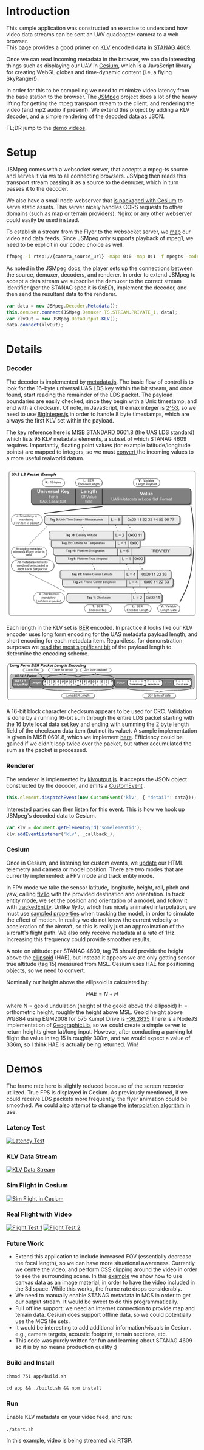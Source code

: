 # Introduction

This sample application was constructed an exercise to understand how video data streams can be sent an UAV quadcopter camera to a web browser.  
This [page](http://impleotv.com/2017/02/17/klv-encoded-metadata-in-stanag-4609-streams/) provides a good primer on [KLV](https://en.wikipedia.org/wiki/KLV) encoded data in [STANAG 4609](http://www.gwg.nga.mil/misb/docs/nato_docs/STANAG_4609_Ed3.pdf).

Once we can read incoming metadata in the browser, we can do interesting things such as displaying our UAV in [Cesium](https://github.com/AnalyticalGraphicsInc/cesium), which is a JavaScript library for creating WebGL globes and time-dynamic content (i.e, a flying SkyRanger!)

In order for this to be compelling we need to minimize video latency from the base station to the browser.  The [JSMpeg](https://github.com/phoboslab/jsmpeg) project does a lot of the heavy lifting for getting the mpeg transport stream to the client, and rendering the video (and mp2 audio if present). We extend this project by adding a KLV decoder, and a simple rendering of the decoded data as JSON. 

TL;DR jump to the [demo videos](#demoarea).

# Setup

JSMpeg comes with a websocket server, that accepts a mpeg-ts source and serves it via ws to all connecting browsers. JSMpeg then reads this transport stream passing it as a source to the demuxer, which in turn passes it to the decoder.

We also have a small node webserver that [is packaged with Cesium](https://github.com/AnalyticalGraphicsInc/cesium/blob/master/server.js) to serve static assets. This server nicely handles CORS requests to other domains (such as map or terrain providers). Nginx or any other webserver could easily be used instead.

To establish a stream from the Flyer to the websocket server, we [map](https://trac.ffmpeg.org/wiki/Map) our video and data feeds. Since JSMpeg only supports playback of mpeg1, we need to be explicit in our codec choice as well.

```bash
ffmpeg -i rtsp://{camera_source_url} -map: 0:0 -map 0:1 -f mpegts -codec:v mpeg1video -b:v 800k -r 24 -s 800:600 http://127.0.0.1:8081/secretkey
```

As noted in the JSMpeg [docs](https://github.com/phoboslab/jsmpeg/blob/master/src/jsmpeg.js), the [player](app/src/jsmpeg/player.js#L46) sets up the connections between the source, demuxer, decoders, and renderer. In order to extend JSMpeg to accept a data stream we subscribe the demuxer to the correct stream identifier (per the STANAG spec it is _0xBD_), implement the decoder, and then send the resultant data to the renderer. 

```javascript
var data = new JSMpeg.Decoder.Metadata();
this.demuxer.connect(JSMpeg.Demuxer.TS.STREAM.PRIVATE_1, data);
var klvOut = new JSMpeg.DataOutput.KLV();
data.connect(klvOut);
```
# Details 
### Decoder
The decoder is implemented by [metadata.js](app/src/jsmpeg/metadata.js). The basic flow of control is to look for the 16-byte universal UAS LDS key within the bit stream, and once found, start reading the remainder of the LDS packet. The payload boundaries are easily checked, since they begin with a Unix timestamp, and end with a checksum. Of note, in JavaScript, the max integer is [2^53](http://ecma262-5.com/ELS5_HTML.htm#Section_8.5), so we need to use [BigInteger.js](https://www.npmjs.com/package/big-integer) in order to handle 8 byte timestamps, which are always the first KLV set within the payload.

The key reference here is [MISB STANDARD 0601.8](https://upload.wikimedia.org/wikipedia/commons/1/19/MISB_Standard_0601.pdf) (the UAS LDS standard) which lists 95 KLV metadata elements, a subset of which STANAG 4609 requires. Importantly, floating point values (for example latitude/longitude points) are mapped to integers, so we must [convert ](app/src/jsmpeg/metadata.js#L99) the incoming values to a more useful realworld datum. 

![Example Packet](images/example_packet.png)

Each length in the KLV set is [BER](https://en.wikipedia.org/wiki/X.690#BER_encoding) encoded. In practice it looks like our KLV encoder uses long form encoding for the UAS metadata payload length, and short encoding for each metadata item. Regardless, for demonstration purposes we [read the most significant bit](app/src/jsmpeg/metadata.js#L57) of the payload length to determine the encoding scheme.

![Example Packet](images/example_metadata.png)

A 16-bit block character checksum appears to be used for CRC. Validation is done by a running 16-bit sum through the entire LDS packet starting with the 16 byte local data set key and ending with summing the 2 byte length field of the checksum data item (but not its value). A sample implementation is given in MISB 0601.8, which we implement [here](app/src/jsmpeg/metadata.js#L299). Efficiency could be gained if we didn't loop twice over the packet, but rather accumulated the sum as the packet is processed.

### Renderer
The renderer is implemented by [klvoutput.js](app/src/jsmpeg/klvoutput.js). It accepts the JSON object constructed by the decoder, and emits a [CustomEvent](https://developer.mozilla.org/en/docs/Web/API/CustomEvent) .
```javascript
this.element.dispatchEvent(new CustomEvent('klv', { "detail": data}));
```
Interested parties can then listen for this event. This is how we hook up JSMpeg's decoded data to Cesium. 
```javascript
var klv = document.getElementById('somelementid');
klv.addEventListener('klv', _callback_);
```

### Cesium
Once in Cesium, and listening for custom events, we [update](app/src/uav/main.js#L68) our HTML telemetry and camera or model position. There are two modes that are currently implemented: a FPV mode and track entity mode. 

In FPV mode we take the sensor latitude, longitude, height, roll, pitch and yaw, calling [flyTo](https://cesiumjs.org/Cesium/Build/Documentation/Camera.html#flyTo) with the provided destination and orientation. In track entity mode, we set the position and orientation of a model, and follow it with [trackedEntity](https://cesiumjs.org/Cesium/Build/Documentation/Viewer.html#trackedEntity). Unlike _flyTo_, which has nicely animated interpolation, we must use [sampled properties](https://cesiumjs.org/Cesium/Build/Documentation/SampledProperty.html) when tracking the model, in order to simulate the effect of motion.  In reality we do not know the current velocity or acceleration of the aircraft, so this is really just an approximation of the aircraft's flight path. We also only receive metadata at a rate of 1Hz. Increasing this frequency could provide smoother results.

A note on altitude: per STANAG 4609, tag 75 should provide the height above the [ellipsoid](https://support.pix4d.com/hc/en-us/articles/202559869-Orthometric-and-Ellipsoidal-Height#gsc.tab=0) (HAE), but instead it appears we are only getting sensor true altitude (tag 15) measured from MSL. Cesium uses HAE for positioning objects, so we need to convert. 

Nominally our height above the ellipsoid is calculated by:
```math
HAE = N + H
```
where N = geoid undulation (height of the geoid above the ellipsoid) H = orthometric height, roughly the height above MSL. Geoid height above WGS84 using EGM2008 for 575 Kumpf Drive is [-36.2835]( https://geographiclib.sourceforge.io/cgi-bin/GeoidEval?input=43.504001%2C+-80.530135) There is a NodeJS implementation of [GeographicLib](https://www.npmjs.com/package/geographiclib), so we could create a simple server to return heights given lat/long input. However, after conducting a parking lot flight the value in tag 15 is roughly 300m, and we would expect a value of 336m, so I think HAE is actually being returned. Win!

#  <a name="demoarea"></a>Demos

The frame rate here is slightly reduced because of the screen recorder utilized. True FPS is displayed in Cesium. As previously mentioned, if we could receive LDS packets more frequently, the flyer animation could be smoothed. We could also attempt to change the [interpolation algorithm](https://cesiumjs.org/Cesium/Build/Documentation/HermitePolynomialApproximation.html) in use. 

### Latency Test
[![Latency Test](https://img.youtube.com/vi/d7o2-0aC6og/0.jpg)](https://www.youtube.com/watch?v=d7o2-0aC6og)

### KLV Data Stream
[![KLV Data Stream](https://img.youtube.com/vi/GD6u1hLnP0c/0.jpg)](https://www.youtube.com/watch?v=GD6u1hLnP0c)

### Sim Flight in Cesium
[![Sim Flight in Cesium](https://img.youtube.com/vi/LVPCbZOgEF4/0.jpg)](https://www.youtube.com/watch?v=LVPCbZOgEF4)

### Real Flight with Video
[![Flight Test 1](https://img.youtube.com/vi/9e9eacnLZuw/0.jpg)](https://www.youtube.com/watch?v=9e9eacnLZuw)
[![Flight Test 2](https://img.youtube.com/vi/LHkXWjpnZeY/0.jpg)](https://www.youtube.com/watch?v=LHkXWjpnZeY)

### Future Work
- Extend this application to include increased FOV (essentially decrease the focal length), so we can have more situational awareness. Currently we centre the video, and perform CSS clipping around the video in order to see the surrounding scene.  In this [example](app/www/video-test.html) we show how to use canvas data as an image material, in order to have the video included in the 3d space. While this works, the frame rate drops considerably.
- We need to manually enable STANAG metadata in MCS in order to get our output stream. It would be sweet to do this programmatically.
- Full offline support: we need an Internet connection to provide map and terrain data. Cesium does support offline data, so we could potentially use the MCS tile sets. 
- It would be interesting to add additional information/visuals in Cesium. e.g., camera targets, acoustic footprint, terrain sections, etc.
- This code was purely written for fun and learning about STANAG 4609 - so it is by no means production quality :)

### Build and Install

`chmod 751 app/build.sh`

`cd app && ./build.sh && npm install`

### Run
Enable KLV metadata on your video feed, and run:

`./start.sh`

In this example, video is being streamed via RTSP.
